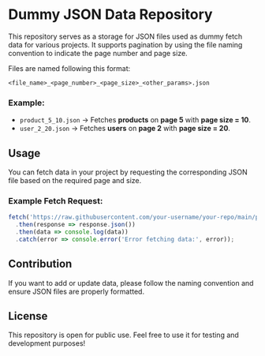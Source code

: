 # Dummy JSON Data Repository

This repository serves as a storage for JSON files used as dummy fetch data for various projects. It supports pagination by using the file naming convention to indicate the page number and page size.


Files are named following this format:

```
<file_name>_<page_number>_<page_size>_<other_params>.json
```

### Example:

- `product_5_10.json` → Fetches **products** on **page 5** with **page size = 10**.
- `user_2_20.json` → Fetches **users** on **page 2** with **page size = 20**.

## Usage

You can fetch data in your project by requesting the corresponding JSON file based on the required page and size.

### Example Fetch Request:

```javascript
fetch('https://raw.githubusercontent.com/your-username/your-repo/main/product_5_10.json')
  .then(response => response.json())
  .then(data => console.log(data))
  .catch(error => console.error('Error fetching data:', error));
```

## Contribution

If you want to add or update data, please follow the naming convention and ensure JSON files are properly formatted.

## License

This repository is open for public use. Feel free to use it for testing and development purposes!

